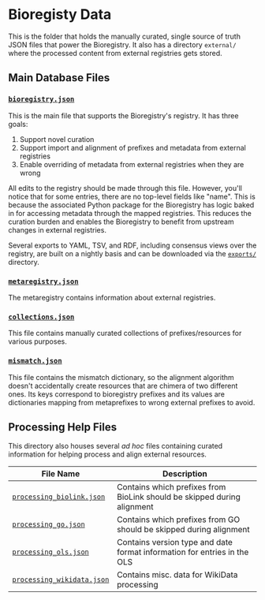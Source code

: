# Bioregisty Data

This is the folder that holds the manually curated, single source of truth JSON
files that power the Bioregistry. It also has a directory `external/`
where the processed content from external registries gets stored.

## Main Database Files

### [`bioregistry.json`](bioregistry.json)

This is the main file that supports the Bioregistry's registry. It has three
goals:

1. Support novel curation
2. Support import and alignment of prefixes and metadata from external
   registries
3. Enable overriding of metadata from external registries when they are wrong

All edits to the registry should be made through this file. However, you'll
notice that for some entries, there are no top-level fields like "name". This
is because the associated Python package for the Bioregistry has logic baked in
for accessing metadata through the mapped registries. This reduces the curation
burden and enables the Bioregistry to benefit from upstream changes in external
registries.

Several exports to YAML, TSV, and RDF, including consensus views over the
registry, are built on a nightly basis and can be downloaded via the
[`exports/`](https://github.com/biopragmatics/bioregistry/tree/main/exports)
directory.

### [`metaregistry.json`](metaregistry.json)

The metaregistry contains information about external registries.

### [`collections.json`](collections.json)

This file contains manually curated collections of prefixes/resources for
various purposes.

### [`mismatch.json`](metaregistry.json)

This file contains the mismatch dictionary, so the alignment algorithm doesn't
accidentally create resources that are chimera of two different ones. Its keys
correspond to bioregistry prefixes and its values are dictionaries mapping from
metaprefixes to wrong external prefixes to avoid.

## Processing Help Files

This directory also houses several *ad hoc* files containing curated information
for helping process and align external resources.

| File Name                                              | Description                                                              |
|--------------------------------------------------------|--------------------------------------------------------------------------|
| [`processing_biolink.json`](processing_biolink.json)   | Contains which prefixes from BioLink should be skipped during alignment  |
| [`processing_go.json`](processing_go.json)             | Contains which prefixes from GO should be skipped during alignment       |
| [`processing_ols.json`](processing_ols.json)           | Contains version type and date format information for entries in the OLS |
| [`processing_wikidata.json`](processing_wikidata.json) | Contains misc. data for WikiData processing                              |
